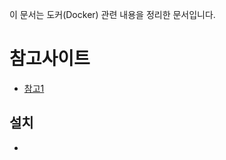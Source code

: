이 문서는 도커(Docker) 관련 내용을 정리한 문서입니다.

# 참고사이트

- [참고1](https://github.com/remotty/documents.docker.co.kr)

## 설치

- 